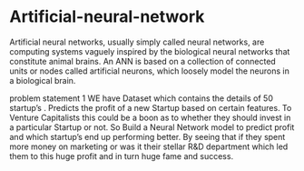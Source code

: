 # Artificial-neural-network
Artificial neural networks, usually simply called neural networks, are computing systems vaguely inspired by the biological neural networks that constitute animal brains. An ANN is based on a collection of connected units or nodes called artificial neurons, which loosely model the neurons in a biological brain.


problem statement 
1 WE have Dataset which contains the details of 50 startup’s . Predicts the profit of a new Startup based on certain features. To Venture Capitalists this could be a boon as to whether they should invest in a particular Startup or not. So Build a Neural Network model to predict profit and which startup’s end up performing better. By seeing that if they spent more money on marketing or was it their stellar R&D department which led them to this huge profit and in turn huge fame and success.
